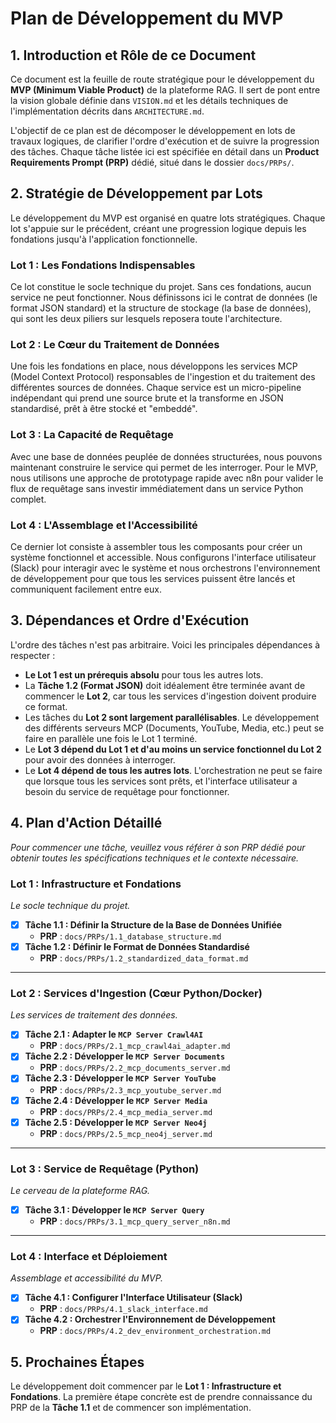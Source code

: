 # Plan de Développement du MVP

## 1. Introduction et Rôle de ce Document

Ce document est la feuille de route stratégique pour le développement du **MVP (Minimum Viable Product)** de la plateforme RAG. Il sert de pont entre la vision globale définie dans `VISION.md` et les détails techniques de l'implémentation décrits dans `ARCHITECTURE.md`.

L'objectif de ce plan est de décomposer le développement en lots de travaux logiques, de clarifier l'ordre d'exécution et de suivre la progression des tâches. Chaque tâche listée ici est spécifiée en détail dans un **Product Requirements Prompt (PRP)** dédié, situé dans le dossier `docs/PRPs/`.

## 2. Stratégie de Développement par Lots

Le développement du MVP est organisé en quatre lots stratégiques. Chaque lot s'appuie sur le précédent, créant une progression logique depuis les fondations jusqu'à l'application fonctionnelle.

### Lot 1 : Les Fondations Indispensables
Ce lot constitue le socle technique du projet. Sans ces fondations, aucun service ne peut fonctionner. Nous définissons ici le contrat de données (le format JSON standard) et la structure de stockage (la base de données), qui sont les deux piliers sur lesquels reposera toute l'architecture.

### Lot 2 : Le Cœur du Traitement de Données
Une fois les fondations en place, nous développons les services MCP (Model Context Protocol) responsables de l'ingestion et du traitement des différentes sources de données. Chaque service est un micro-pipeline indépendant qui prend une source brute et la transforme en JSON standardisé, prêt à être stocké et "embeddé".

### Lot 3 : La Capacité de Requêtage
Avec une base de données peuplée de données structurées, nous pouvons maintenant construire le service qui permet de les interroger. Pour le MVP, nous utilisons une approche de prototypage rapide avec n8n pour valider le flux de requêtage sans investir immédiatement dans un service Python complet.

### Lot 4 : L'Assemblage et l'Accessibilité
Ce dernier lot consiste à assembler tous les composants pour créer un système fonctionnel et accessible. Nous configurons l'interface utilisateur (Slack) pour interagir avec le système et nous orchestrons l'environnement de développement pour que tous les services puissent être lancés et communiquent facilement entre eux.

## 3. Dépendances et Ordre d'Exécution

L'ordre des tâches n'est pas arbitraire. Voici les principales dépendances à respecter :

- **Le Lot 1 est un prérequis absolu** pour tous les autres lots.
- La **Tâche 1.2 (Format JSON)** doit idéalement être terminée avant de commencer le **Lot 2**, car tous les services d'ingestion doivent produire ce format.
- Les tâches du **Lot 2 sont largement parallélisables**. Le développement des différents serveurs MCP (Documents, YouTube, Media, etc.) peut se faire en parallèle une fois le Lot 1 terminé.
- Le **Lot 3 dépend du Lot 1 et d'au moins un service fonctionnel du Lot 2** pour avoir des données à interroger.
- Le **Lot 4 dépend de tous les autres lots**. L'orchestration ne peut se faire que lorsque tous les services sont prêts, et l'interface utilisateur a besoin du service de requêtage pour fonctionner.

## 4. Plan d'Action Détaillé

*Pour commencer une tâche, veuillez vous référer à son PRP dédié pour obtenir toutes les spécifications techniques et le contexte nécessaire.*

### **Lot 1 : Infrastructure et Fondations**
*Le socle technique du projet.*

- [X] **Tâche 1.1 : Définir la Structure de la Base de Données Unifiée**
  - **PRP** : `docs/PRPs/1.1_database_structure.md`
- [X] **Tâche 1.2 : Définir le Format de Données Standardisé**
  - **PRP** : `docs/PRPs/1.2_standardized_data_format.md`

---

### **Lot 2 : Services d'Ingestion (Cœur Python/Docker)**
*Les services de traitement des données.*

- [X] **Tâche 2.1 : Adapter le `MCP Server Crawl4AI`**
  - **PRP** : `docs/PRPs/2.1_mcp_crawl4ai_adapter.md`
- [X] **Tâche 2.2 : Développer le `MCP Server Documents`**
  - **PRP** : `docs/PRPs/2.2_mcp_documents_server.md`
- [X] **Tâche 2.3 : Développer le `MCP Server YouTube`**
  - **PRP** : `docs/PRPs/2.3_mcp_youtube_server.md`
- [X] **Tâche 2.4 : Développer le `MCP Server Media`**
  - **PRP** : `docs/PRPs/2.4_mcp_media_server.md`
- [X] **Tâche 2.5 : Développer le `MCP Server Neo4j`**
  - **PRP** : `docs/PRPs/2.5_mcp_neo4j_server.md`

---

### **Lot 3 : Service de Requêtage (Python)**
*Le cerveau de la plateforme RAG.*

- [X] **Tâche 3.1 : Développer le `MCP Server Query`**
  - **PRP** : `docs/PRPs/3.1_mcp_query_server_n8n.md`

---

### **Lot 4 : Interface et Déploiement**
*Assemblage et accessibilité du MVP.*

- [X] **Tâche 4.1 : Configurer l'Interface Utilisateur (Slack)**
  - **PRP** : `docs/PRPs/4.1_slack_interface.md`
- [X] **Tâche 4.2 : Orchestrer l'Environnement de Développement**
  - **PRP** : `docs/PRPs/4.2_dev_environment_orchestration.md`

## 5. Prochaines Étapes

Le développement doit commencer par le **Lot 1 : Infrastructure et Fondations**. La première étape concrète est de prendre connaissance du PRP de la **Tâche 1.1** et de commencer son implémentation.